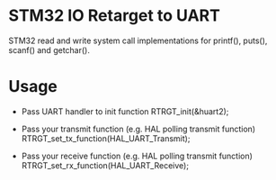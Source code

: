 # STM32 IO Retarget to UART
STM32 read and write system call implementations for printf(), puts(), scanf() and getchar().

# Usage

* Pass UART handler to init function
RTRGT_init(&huart2);

* Pass your transmit function (e.g. HAL polling transmit function)
RTRGT_set_tx_function(HAL_UART_Transmit);

* Pass your receive function (e.g. HAL polling transmit function) \
RTRGT_set_rx_function(HAL_UART_Receive);

